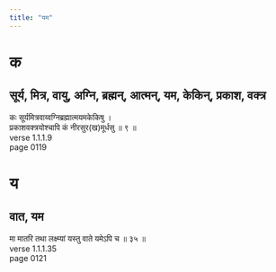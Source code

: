 ```yaml
---
title: "यम"
---
```


# क
## सूर्य, मित्र, वायु, अग्नि, ब्रह्मन्, आत्मन्, यम, केकिन्, प्रकाश, वक्त्र
कः सूर्यमित्रवाय्वग्निब्रह्मात्मयमकेकिषु ।<BR>प्रकाशवक्त्रयोश्चापि कं नीरसुर(ख)मूर्धसु ॥ ९ ॥<BR>verse 1.1.1.9<BR>page 0119

# य
## वात, यम
मा मातरि तथा लक्ष्म्यां यस्तु वाते यमेऽपि च ॥ ३५ ॥<BR>verse 1.1.1.35<BR>page 0121

